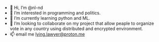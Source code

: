 - 👋 Hi, I’m @nl-nd
- 👀 I’m interested in programming and politics. 
- 🌱 I’m currently learning python and ML.
- 💞️ I’m looking to collaborate on my project that allow peaple to organize vote in any country using distributed and encrypted environment.
- 📫 email me lying.lawyer@proton.me
